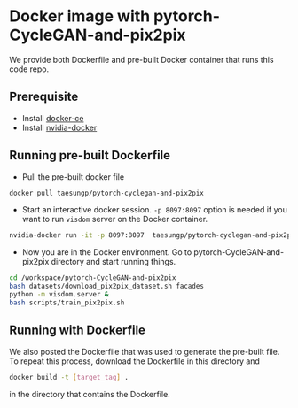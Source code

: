 # Docker image with pytorch-CycleGAN-and-pix2pix

We provide both Dockerfile and pre-built Docker container that runs this code repo.

## Prerequisite

- Install [docker-ce](https://docs.docker.com/install/linux/docker-ce/ubuntu/)
- Install [nvidia-docker](https://github.com/NVIDIA/nvidia-docker#quickstart)

## Running pre-built Dockerfile

- Pull the pre-built docker file

```bash
docker pull taesungp/pytorch-cyclegan-and-pix2pix
```

- Start an interactive docker session. `-p 8097:8097` option is needed if you want to run `visdom` server on the Docker container. 

```bash
nvidia-docker run -it -p 8097:8097  taesungp/pytorch-cyclegan-and-pix2pix
```

- Now you are in the Docker environment. Go to pytorch-CycleGAN-and-pix2pix directory and start running things. 

```bash
cd /workspace/pytorch-CycleGAN-and-pix2pix
bash datasets/download_pix2pix_dataset.sh facades
python -m visdom.server &
bash scripts/train_pix2pix.sh
```

## Running with Dockerfile

We also posted the Dockerfile that was used to generate the pre-built file.
To repeat this process, download the Dockerfile in this directory and

```bash
docker build -t [target_tag] .
```

in the directory that contains the Dockerfile.


